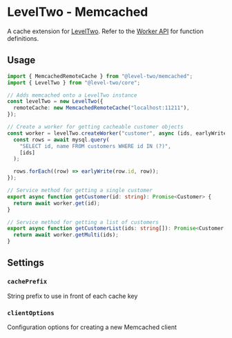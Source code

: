 # LevelTwo - Memcached

A cache extension for [LevelTwo](https://www.npmjs.com/package/@level-two/core). Refer to the [Worker API](../core#worker-api) for function definitions.

## Usage

```ts
import { MemcachedRemoteCache } from "@level-two/memcached";
import { LevelTwo } from "@level-two/core";

// Adds memcached onto a LevelTwo instance
const levelTwo = new LevelTwo({
  remoteCache: new MemcachedRemoteCache("localhost:11211"),
});

// Create a worker for getting cacheable customer objects
const worker = levelTwo.createWorker("customer", async (ids, earlyWrite) => {
  const rows = await mysql.query(
    "SELECT id, name FROM customers WHERE id IN (?)",
    [ids]
  );

  rows.forEach((row) => earlyWrite(row.id, row));
});

// Service method for getting a single customer
export async function getCustomer(id: string): Promise<Customer> {
  return await worker.get(id);
}

// Service method for getting a list of customers
export async function getCustomerList(ids: string[]): Promise<Customer[]> {
  return await worker.getMulti(ids);
}
```

## Settings

### `cachePrefix`

String prefix to use in front of each cache key

### `clientOptions`

Configuration options for creating a new Memcached client
